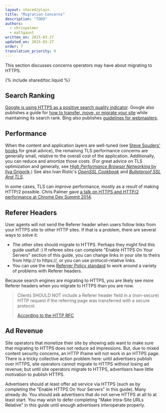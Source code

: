 ```yaml
---
layout: shared/plain
title: "Migration Concerns"
description: "TODO"
authors:
  - chrispalmer
  - mattgaunt
written_on: 2015-03-27
updated_on: 2015-03-27
order: 7
translation_priority: 0
---
```


This section discusses concerns operators may have about migrating to HTTPS.

{% include shared/toc.liquid %}

## Search Ranking

[Google is using HTTPS as a positive search quality
indicator](https://googlewebmastercentral.blogspot.com/2014/08/https-as-ranking-signal.html).
Google also publishes a guide for [how to transfer, move, or migrate your
site](https://support.google.com/webmasters/topic/6029673) while maintaining its
search rank. Bing also publishes [guidelines for
webmasters](http://www.bing.com/webmaster/help/webmaster-guidelines-30fba23a).

## Performance

When the content and application layers are well-tuned (see [Steve Souders'
books](https://stevesouders.com/) for great advice), the remaining TLS
performance concerns are generally small, relative to the overall cost of the
application. Additionally, you can reduce and amortize those costs. (For great
advice on TLS optimization and generally, see _[High Performance Browser
Networking](http://chimera.labs.oreilly.com/books/1230000000545)_[ by Ilya
Grigorik](http://chimera.labs.oreilly.com/books/1230000000545).) See also Ivan
Ristic's _[OpenSSL
Cookbook](https://www.feistyduck.com/books/openssl-cookbook/)_ and _[Bulletproof
SSL And TLS](https://www.feistyduck.com/books/bulletproof-ssl-and-tls/)_.

In some cases, TLS can _improve_ performance, mostly as a result of making
HTTP/2 possible. Chris Palmer gave [a talk on HTTPS and HTTP/2 performance at Chrome Dev
Summit 2014]({{site.baseurl}}/shows/cds/2014/tls-all-the-things).

## Referer Headers

User agents will not send the Referer header when users follow links from your
HTTPS site to other HTTP sites. If that is a problem, there are several ways to
solve it:

* The other sites should migrate to HTTPS. Perhaps they might find this guide
  useful! :) If referee sites can complete "Enable HTTPS On Your Servers" section of this guide, you can change
  links in your site to theirs from http:// to https://, or you can use
  protocol-relative links.
* You can use the new [Referrer Policy
  standard](http://www.w3.org/TR/referrer-policy/#referrer-policy-delivery-meta)
  to work around a variety of problems with Referer headers.

Because search engines are migrating to HTTPS, you are likely see _more_ Referer
headers when you migrate to HTTPS than you are now.

<blockquote class="quote__content g-wide--push-1 g-wide--pull-1 g-medium--push-1">Clients SHOULD NOT include a Referer header field in a (non-secure) HTTP request if the referring page was transferred with a secure protocol.<p><a href="https://tools.ietf.org/html/rfc2616#section-15.1.3">According to the HTTP RFC</a></p></blockquote>

## Ad Revenue

Site operators that monetize their site by showing ads want to make sure that
migrating to HTTPS does not reduce ad impressions. But, due to mixed content
security concerns, an HTTP iframe will not work in an HTTPS page. There is a
tricky collective action problem here: until advertisers publish over HTTPS,
site operators cannot migrate to HTTPS without losing ad revenue; but until site
operators migrate to HTTPS, advertisers have little motivation to publish HTTPS.

Advertisers should at least offer ad service via HTTPS (such as by completing
the "Enable HTTPS On Your Servers" in this guide). Many already do. You should ask advertisers that do not
serve HTTPS at all to at least start. You may wish to defer completing "Make Intra-Site URLs Relative" in
this guide until enough advertisers interoperate properly.

